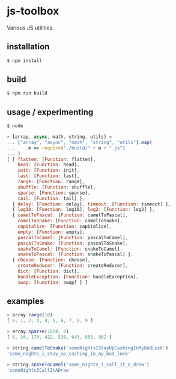 # js-toolbox

Various JS utilities.




## installation

```bash
$ npm install
```




## build

```bash
$ npm run build
```




## usage / experimenting

```bash
$ node
```

```javascript
> [array, async, math, string, utils] =
... ["array", "async", "math", "string", "utils"].map(
...     m => require("./build/" + m + ".js")
... )
[ { flatten: [Function: flatten],
    head: [Function: head],
    init: [Function: init],
    last: [Function: last],
    range: [Function: range],
    shuffle: [Function: shuffle],
    sparse: [Function: sparse],
    tail: [Function: tail] },
  { delay: [Function: delay], timeout: [Function: timeout] },
  { log10: [Function: log10], log2: [Function: log2] },
  { camelToPascal: [Function: camelToPascal],
    camelToSnake: [Function: camelToSnake],
    capitalize: [Function: capitalize],
    empty: [Function: empty],
    pascalToCamel: [Function: pascalToCamel],
    pascalToSnake: [Function: pascalToSnake],
    snakeToCamel: [Function: snakeToCamel],
    snakeToPascal: [Function: snakeToPascal] },
  { choose: [Function: choose],
    createReducer: [Function: createReducer],
    dict: [Function: dict],
    handleException: [Function: handleException],
    swap: [Function: swap] } ]

```




## examples

```javascript
> array.range(10)
[ 0, 1, 2, 3, 4, 5, 6, 7, 8, 9 ]
```

```javascript
> array.sparse(1024, 8)
[ 6, 34, 170, 422, 530, 643, 855, 862 ]
```

```javascript
> string.camelToSnake('someNightsIStayUpCashingInMyBadLuck')
'some_nights_i_stay_up_cashing_in_my_bad_luck'
```

```javascript
> string.snakeToCamel('some_nights_i_call_it_a_draw')
'someNightsICallItADraw'
```
